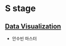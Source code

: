 # S stage

## [Data Visualization](https://github.com/jinmang2/boostcamp_ai_tech_2/tree/main/s-stage/data_viz)
- 안수빈 마스터
